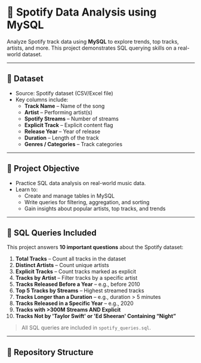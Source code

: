 # 🎵 Spotify Data Analysis using MySQL

Analyze Spotify track data using **MySQL** to explore trends, top tracks, artists, and more. This project demonstrates SQL querying skills on a real-world dataset.

---

## 📂 Dataset
- Source: Spotify dataset (CSV/Excel file)  
- Key columns include:
  - **Track Name** – Name of the song
  - **Artist** – Performing artist(s)
  - **Spotify Streams** – Number of streams
  - **Explicit Track** – Explicit content flag
  - **Release Year** – Year of release
  - **Duration** – Length of the track
  - **Genres / Categories** – Track categories

---

## 🎯 Project Objective
- Practice SQL data analysis on real-world music data.  
- Learn to:
  - Create and manage tables in MySQL  
  - Write queries for filtering, aggregation, and sorting  
  - Gain insights about popular artists, top tracks, and trends

---

## 📝 SQL Queries Included
This project answers **10 important questions** about the Spotify dataset:

1. **Total Tracks** – Count all tracks in the dataset  
2. **Distinct Artists** – Count unique artists  
3. **Explicit Tracks** – Count tracks marked as explicit  
4. **Tracks by Artist** – Filter tracks by a specific artist  
5. **Tracks Released Before a Year** – e.g., before 2010  
6. **Top 5 Tracks by Streams** – Highest streamed tracks  
7. **Tracks Longer than a Duration** – e.g., duration > 5 minutes  
8. **Tracks Released in a Specific Year** – e.g., 2020  
9. **Tracks with >300M Streams AND Explicit**  
10. **Tracks Not by 'Taylor Swift' or 'Ed Sheeran' Containing “Night”**

> All SQL queries are included in `spotify_queries.sql`.

---

## 📁 Repository Structure
